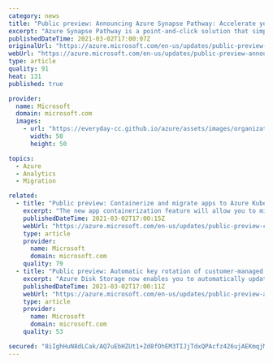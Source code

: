 ```yaml
---
category: news
title: "Public preview: Announcing Azure Synapse Pathway: Accelerate your data warehouse migration"
excerpt: "Azure Synapse Pathway is a point-and-click solution that simplifies and accelerates migration for both on-premises and cloud data warehouses to Azure Synapse Analytics."
publishedDateTime: 2021-03-02T17:00:07Z
originalUrl: "https://azure.microsoft.com/en-us/updates/public-preview-announcing-azure-synapse-pathway-accelerate-your-data-warehouse-migration/"
webUrl: "https://azure.microsoft.com/en-us/updates/public-preview-announcing-azure-synapse-pathway-accelerate-your-data-warehouse-migration/"
type: article
quality: 91
heat: 131
published: true

provider:
  name: Microsoft
  domain: microsoft.com
  images:
    - url: "https://everyday-cc.github.io/azure/assets/images/organizations/microsoft.com-50x50.jpg"
      width: 50
      height: 50

topics:
  - Azure
  - Analytics
  - Migration

related:
  - title: "Public preview: Containerize and migrate apps to Azure Kubernetes Service with Azure Migrate: App Containerization "
    excerpt: "The new app containerization feature will allow you to migrate your applications to containers on AKS. "
    publishedDateTime: 2021-03-02T17:00:15Z
    webUrl: "https://azure.microsoft.com/en-us/updates/public-preview-containerize-and-migrate-apps-to-azure-kubernetes-service-with-azure-migrate-app-containerization/"
    type: article
    provider:
      name: Microsoft
      domain: microsoft.com
    quality: 79
  - title: "Public preview: Automatic key rotation of customer-managed keys for encrypting Azure managed disks"
    excerpt: "Azure Disk Storage now enables you to automatically update keys for encryption of your data. "
    publishedDateTime: 2021-03-02T17:00:11Z
    webUrl: "https://azure.microsoft.com/en-us/updates/public-preview-automatic-key-rotation-of-customermanaged-keys-for-encrypting-azure-managed-disks/"
    type: article
    provider:
      name: Microsoft
      domain: microsoft.com
    quality: 53

secured: "8iIghHuN8dLCak/AQ7uEbHZUt1+Zd8fOhEM3TIJjTdxQPAcfz426ujAEKmqjMpGQxlRBMCr+EwckEop2I7rY7CXDNhcLsYBVYZ8EUHmv3yUfYUkZ0lH9ulOD0lQcVEhtOJVA/CAarlM+b4AiYsqdlqqO5ReaKKCU2wqvcMGKIS4kW0eKNxPlnFzR9quBxYkOTeinq35pNPIeUEh9KqufbpetA6byrUrvYvCJjZaBvGJqT9GstrHOWguDf4dhskk8tTG1LRXG6hVxIa0xloRknCFwhpSv0mzDVDCrHwDA+dDp44V6U4QnTtWWjv+IUEKK69shbRxaS9JU5s7Z3+78IQ6/QcPpWF5N6nPM1yKT0Eg=;NAfLb2PcWvqn6xDWAmVPXA=="
---
```



